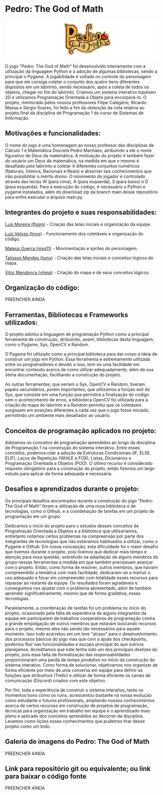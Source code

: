 # Pedro: The God of Math

<img src="main project/assets/logo.png">

O jogo "Pedro: The God of Math" foi desenvolvido inteiramente com a utilização da linguagem Python e a adoção de algumas bibliotecas, sendo a principal o Pygame. A jogabilidade é voltada no controle do personagem para que ele consiga coletar o conjunto dos quatro itens diferentes dispostos em um labirinto, sendo necessário, após a coleta de todos os objetos, chegar no fim do labirinto. Criamos um sistema interativo topdown 2D e utilizamos Programação Orientada a Objeto para encorporá-lo. O projeto, mentorado pelos nossos professores Filipe Calegário, Ricardo Massa e Sérgio Soares, foi feito a fim da obtenção da nota relativa ao projeto final da disciplina de Programação 1 do curso de Sistemas de Informação.

## Motivações e funcionalidades:

O nome do jogo é uma homenagem ao nosso professor das disciplinas de Cálculo 1 e Matemática Discreta Pedro Manhães, atribuindo a ele o nome figurativo de Deus da matemática. A motivação do projeto é também fazer do usuário um Deus da matemática, na medida em que o mesmo é desafiado pelo labirinto a coletar 4 diferentes conjuntos numéricos (Naturais, Inteiros, Racionais e Reais) e absorver tais conhecimentos que irão possibilitar o mérito divino. O movimento do jogador é controlado através das teclas W (para cima), A (para esquerda), S (para baixo) e D (para esquerda). Para a execução do código, é necessário o Python e pygame instalados, além do download zip da branch main desse repositório para enfim executar o arquivo main.py.

## Integrantes do projeto e suas responsabilidades:

[Luís Moreira (lfsgm)](https://github.com/Luisgsm324) - Criação das telas iniciais e organização da equipe. 

[Luiz Veloso (lmvs)](https://github.com/luizzmg) - Funcionamento dos coletáveis e organização do código. 

[Mateus Guerra (msg11)](https://github.com/mateussguerra) - Movimentação e sprites do personagem. 

[Talisson Mendes (tsms)](https://github.com/talissonmendes) - Criação das telas iniciais e conceitos lógicos do mapa. 

[Vitor Mendonça (vhmq)](https://github.com/VitorMendonca62) - Criação do mapa e de seus conceitos lógicos. 

## Organização do código: 

PREENCHER AINDA


## Ferramentas, Bibliotecas e Frameworks utilizados: 

O projeto adotou a linguagem de programação Python como a principal ferramenta de construção, atribuindo, assim, bibliotecas desta linguagem, como o Pygame, Sys, OpenCV e Random.  

O Pygame foi utilizado como a principal biblioteca para dar corpo a ideia de construir um jogo em Python. Essa ferramenta é extremamente utilizada entre os programadores e devido a isso, tem-se uma facilidade em encontrar conteúdo acerca de como utilizar adequadamente, além de sua ótima documentação, facilitando a construção do projeto.  

As outras ferramentas, que seriam o Sys, OpenCV e Random, tiveram papéis secundários, porém importantes, que utilizamos a função exit do Sys, que consiste em uma função que permitirá a finalização do código sem o acontecimento de erros, a biblioteca OpenCV foi utilizada para a criação do mapa do labirinto e a Random permitiu que os coletáveis surgissem em posições diferentes a cada vez que o jogo fosse iniciado, permitindo um ambiente mais desafiador ao usuário. 

## Conceitos de programação aplicados no projeto: 

Adotamos os conceitos de programação aprendidos ao longo da disciplina de Programação 1 na construção do sistema interativo. Entre esses conceitos, podemos citar a adoção de Estruturas Condicionais (IF, ELSE, ELIF), Laços de Repetição (WHILE e FOR), Listas, Dicionários e Programação Orientada a Objetos (POO). O último recurso é considerado requisito obrigatório para a construção do projeto, então fizemos um largo estudo para aplicar de forma adequada e necessária.  

## Desafios e aprendizados durante o projeto: 

Os principais desafios encontrados durante a construção do jogo "Pedro: The God of Math" foram a utilização de uma nova biblioteca e de tecnologias, como o Github, e a coordenação de tarefas em um projeto de programação em um grupo.  

Dedicamos o início do projeto para o estudos desses conceitos de Programação Orientada a Objetos e a biblioteca que utilizaríamos, entretanto notamos certos problemas na compreensão por parte dos integrantes de tecnologias que não estávamos habituados a utilizar, como o Pygame e Github. Em nossa concepção, esta dificuldade foi o maior desafio que tivemos durante o projeto, pois tivemos que dedicar mais tempo e atenção para essa questão, sobretudo na adaptação de alguns membros do grupo nessas ferramentas a medida em que também precisavam avançar com o projeto. Então, como forma de resolver, outros membros, que haviam compreendido a temática com mais facilidade, dedicaram-se a instruir o uso adequado e focar em compreender com totalidade esses recursos para repassar ao restante da equipe. Os resultados foram agradáveis e conseguimos nos ajustar com o problema apresentado, além de também aprender significativamente, mesmo que de forma gradativa, essas tecnologias.   

Paralelamente, a coordenação de tarefas foi um problema no início do projeto, ocasionado pela falta de experiência de alguns integrantes da equipe em participarem de trabalhos cooperativos de programação contra a grande empolgação de outros membros que estavam buscando recursos para o projeto, mesmo eles não sendo tão necessários para aquele momento. Isso tudo acarretou em um leve "atraso" para o desenvolvimento dos processos básicos do jogo mas que com a ajuda dos checkpoints, podemos fluir nas funcionalidades e escopo principal do que outrora planejamos. Acreditamos que este tenha sido um dos principais deslizes do projeto, pois essa falta de formalização das responsabilidades proporcionaram uma perda de tempo produtivo no início da construção do sistema interativo. Como forma de solucionar, objetivamos nos organizar de forma eficiente por meio de uma conversa em equipe para definir as funções que atribuímos (Trello) e utilizar de forma eficiente os canais de comunicação (Discord) criados com este objetivo.  

Por fim, toda a experiência de construir o sistema interativo, tanto os momentos bons como os ruins, acrescentou bastante na nossa evolução como estudante e futuros profissionais, ampliando nossos conhecimentos acerca de certos recursos em construção de projetos de programação, técnicas para organização em trabalho em equipe e o aprendizado mais pleno e aplicado dos conceitos aprendidos ao decorrer da disciplina. Levamos como lições esses conhecimentos que pudemos tirar desse projeto como um todo. 

## Galeria de imagens do Pedro: The God of Math

PREENCHER AINDA

## Link para repositório git ou equivalente; ou link para baixar o código fonte

PREENCHER AINDA

